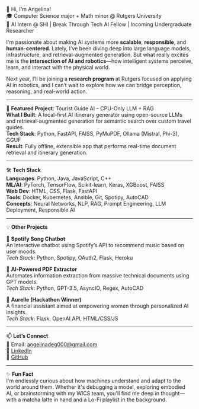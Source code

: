 👋 Hi, I'm Angelina!  
🎓 Computer Science major + Math minor @ Rutgers University  
🚀 AI Intern @ SHI | Break Through Tech AI Fellow | Incoming Undergraduate Researcher

I'm passionate about making AI systems more **scalable**, **responsible**, and **human-centered**. Lately, I’ve been diving deep into large language models, infrastructure, and retrieval-augmented generation. But what really excites me is the **intersection of AI and robotics**—how intelligent systems perceive, learn, and interact with the physical world.

Next year, I’ll be joining a **research program** at Rutgers focused on applying AI in robotics, and I can’t wait to explore how we can bridge perception, reasoning, and real-world action.

---

🎯 **Featured Project**: Tourist Guide AI – CPU-Only LLM + RAG  
**What I Built**: A local-first AI itinerary generator using open-source LLMs and retrieval-augmented generation for semantic search over custom travel guides.  
**Tech Stack**: Python, FastAPI, FAISS, PyMuPDF, Ollama (Mistral, Phi-3), GGUF  
**Result**: Fully offline, extensible app that performs real-time document retrieval and itinerary generation.  


---

🛠 **Tech Stack**  
**Languages**: Python, Java, JavaScript, C++  
**ML/AI**: PyTorch, TensorFlow, Scikit-learn, Keras, XGBoost, FAISS  
**Web Dev**: HTML, CSS, Flask, FastAPI  
**Tools**: Docker, Kubernetes, Ansible, Git, Spotipy, AutoCAD  
**Concepts**: Neural Networks, NLP, RAG, Prompt Engineering, LLM Deployment, Responsible AI  

---

💡 **Other Projects**  

🔹 **Spotify Song Chatbot**  
An interactive chatbot using Spotify’s API to recommend music based on user moods.  
*Tech Stack*: Python, Spotipy, OAuth2, Flask, Heroku  


🔹 **AI-Powered PDF Extractor**  
Automates information extraction from massive technical documents using GPT models.  
*Tech Stack*: Python, GPT-3.5, AsyncIO, Regex, AutoCAD  


🔹 **Aurelle (Hackathon Winner)**  
A financial assistant aimed at empowering women through personalized AI insights.  
*Tech Stack*: Flask, OpenAI API, HTML/CSS/JS  


---

📫 **Let’s Connect**  
📧 Email: angelinadeg000@gmail.com  
🔗 [LinkedIn](https://www.linkedin.com/in/angelinadegay/)  
📎 [GitHub](https://github.com/angelinadegay)

---

✨ **Fun Fact**  
I'm endlessly curious about how machines understand and adapt to the world around them. Whether it's debugging a model, exploring embodied AI, or brainstorming with my WICS team, you'll find me deep in thought—with a matcha latte in hand and a Lo-Fi playlist in the background.
